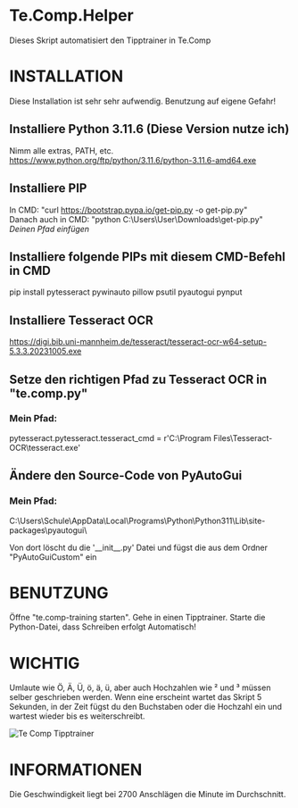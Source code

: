 # Te.Comp.Helper
Dieses Skript automatisiert den Tipptrainer in Te.Comp

# INSTALLATION
Diese Installation ist sehr sehr aufwendig. Benutzung auf eigene Gefahr!

## Installiere Python 3.11.6 (Diese Version nutze ich) 
Nimm alle extras, PATH, etc. https://www.python.org/ftp/python/3.11.6/python-3.11.6-amd64.exe

## Installiere PIP
In CMD: "curl https://bootstrap.pypa.io/get-pip.py -o get-pip.py"\
Danach auch in CMD: "python C:\Users\User\Downloads\get-pip.py" _Deinen Pfad einfügen_

## Installiere folgende PIPs mit diesem CMD-Befehl in CMD
pip install pytesseract pywinauto pillow psutil pyautogui pynput

## Installiere Tesseract OCR
https://digi.bib.uni-mannheim.de/tesseract/tesseract-ocr-w64-setup-5.3.3.20231005.exe

## Setze den richtigen Pfad zu Tesseract OCR in "te.comp.py"
### Mein Pfad:
pytesseract.pytesseract.tesseract_cmd = r'C:\Program Files\Tesseract-OCR\tesseract.exe'

## Ändere den Source-Code von PyAutoGui
### Mein Pfad:
C:\Users\Schule\AppData\Local\Programs\Python\Python311\Lib\site-packages\pyautogui\
<p>Von dort löscht du die '__init__.py' Datei und fügst die aus dem Ordner "PyAutoGuiCustom" ein

# BENUTZUNG
Öffne "te.comp-training starten". Gehe in einen Tipptrainer. Starte die Python-Datei, dass Schreiben erfolgt Automatisch!

# WICHTIG
Umlaute wie Ö, Ä, Ü, ö, ä, ü, aber auch Hochzahlen wie ² und ³ müssen selber geschrieben werden. Wenn eine erscheint wartet das Skript 5 Sekunden, in der Zeit fügst du den Buchstaben oder die Hochzahl ein und wartest wieder bis es weiterschreibt.

![Te Comp Tipptrainer](https://github.com/OVRBCK/Te.Comp.Helper/assets/110503465/6b0d323b-b1a4-4c12-ab42-1c18f9a2498a)

# INFORMATIONEN
Die Geschwindigkeit liegt bei 2700 Anschlägen die Minute im Durchschnitt.
